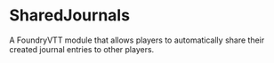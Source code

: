 # SharedJournals
A FoundryVTT module that allows players to automatically share their created journal entries to other players.
